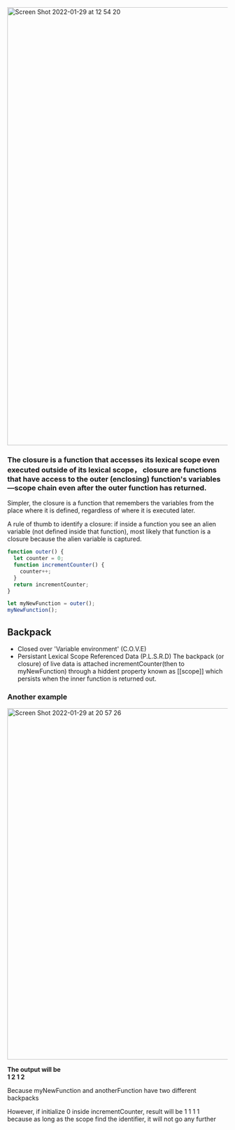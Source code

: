 <img width="1000" alt="Screen Shot 2022-01-29 at 12 54 20" src="https://user-images.githubusercontent.com/37787994/151675604-19cdd410-2e6b-4b2f-9a50-da691db22e8e.png">

### The closure is a function that accesses its lexical scope even executed outside of its lexical scope， closure are functions that have access to the outer (enclosing) function's variables—scope chain even after the outer function has returned.

Simpler, the closure is a function that remembers the variables from the place where it is defined, regardless of where it is executed later.

A rule of thumb to identify a closure: if inside a function you see an alien variable (not defined inside that function), most likely that function is a closure because the alien variable is captured.


```js
function outer() {
  let counter = 0;
  function incrementCounter() {
    counter++;
  }
  return incrementCounter;
}

let myNewFunction = outer();
myNewFunction();
```

## Backpack

- Closed over 'Variable environment' (C.O.V.E)
- Persistant Lexical Scope Referenced Data (P.L.S.R.D)
The backpack (or closure) of live data is attached incrementCounter(then to myNewFunction) through a hiddent property known as [[scope]] which persists when the inner function is returned out.

### Another example
<img width="802" alt="Screen Shot 2022-01-29 at 20 57 26" src="https://user-images.githubusercontent.com/37787994/151686055-e094031d-ae05-4975-999a-950e4cdf9edf.png">

**The output will be  
1 2 1 2**

Because myNewFunction and anotherFunction have two different backpacks

However, if initialize 0 inside incrementCounter, result will be 1 1 1 1   
because as long as the scope find the identifier, it will not go any further   
